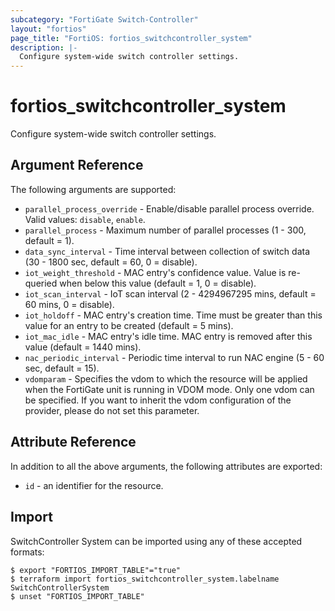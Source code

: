 ```yaml
---
subcategory: "FortiGate Switch-Controller"
layout: "fortios"
page_title: "FortiOS: fortios_switchcontroller_system"
description: |-
  Configure system-wide switch controller settings.
---
```


# fortios_switchcontroller_system
Configure system-wide switch controller settings.

## Argument Reference

The following arguments are supported:

* `parallel_process_override` - Enable/disable parallel process override. Valid values: `disable`, `enable`.
* `parallel_process` - Maximum number of parallel processes (1 - 300, default = 1).
* `data_sync_interval` - Time interval between collection of switch data (30 - 1800 sec, default = 60, 0 = disable).
* `iot_weight_threshold` - MAC entry's confidence value. Value is re-queried when below this value (default = 1, 0 = disable).
* `iot_scan_interval` - IoT scan interval (2 - 4294967295 mins, default = 60 mins, 0 = disable).
* `iot_holdoff` - MAC entry's creation time. Time must be greater than this value for an entry to be created (default = 5 mins).
* `iot_mac_idle` - MAC entry's idle time. MAC entry is removed after this value (default = 1440 mins).
* `nac_periodic_interval` - Periodic time interval to run NAC engine (5 - 60 sec, default = 15).
* `vdomparam` - Specifies the vdom to which the resource will be applied when the FortiGate unit is running in VDOM mode. Only one vdom can be specified. If you want to inherit the vdom configuration of the provider, please do not set this parameter.


## Attribute Reference

In addition to all the above arguments, the following attributes are exported:
* `id` - an identifier for the resource.

## Import

SwitchController System can be imported using any of these accepted formats:
```
$ export "FORTIOS_IMPORT_TABLE"="true"
$ terraform import fortios_switchcontroller_system.labelname SwitchControllerSystem
$ unset "FORTIOS_IMPORT_TABLE"
```
